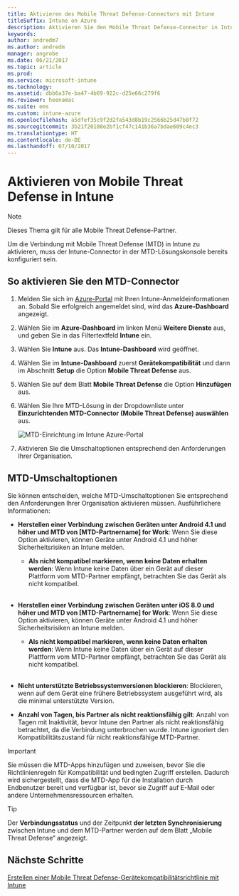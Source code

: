 ```yaml
---
title: Aktivieren des Mobile Threat Defense-Connectors mit Intune
titleSuffix: Intune on Azure
description: Aktivieren Sie den Mobile Threat Defense-Connector in Intune.
keywords: 
author: andredm7
ms.author: andredm
manager: angrobe
ms.date: 06/21/2017
ms.topic: article
ms.prod: 
ms.service: microsoft-intune
ms.technology: 
ms.assetid: dbb6a37e-ba47-4b69-922c-d25e66c279f6
ms.reviewer: heenamac
ms.suite: ems
ms.custom: intune-azure
ms.openlocfilehash: a5dfef35c9f2d2fa543d8b19c2566b25d47b8f72
ms.sourcegitcommit: 3b21f20108e2bf1cf47c141b36a7bdae609c4ec3
ms.translationtype: HT
ms.contentlocale: de-DE
ms.lasthandoff: 07/10/2017
---
```

# <a name="enable-mobile-threat-defense-in-intune"></a>Aktivieren von Mobile Threat Defense in Intune

> [!NOTE] 
> Dieses Thema gilt für alle Mobile Threat Defense-Partner.

Um die Verbindung mit Mobile Threat Defense (MTD) in Intune zu aktivieren, muss der Intune-Connector in der MTD-Lösungskonsole bereits konfiguriert sein.

## <a name="to-enable-the-mtd-connector"></a>So aktivieren Sie den MTD-Connector

1. Melden Sie sich im [Azure-Portal](https://portal.azure.com) mit Ihren Intune-Anmeldeinformationen an. Sobald Sie erfolgreich angemeldet sind, wird das **Azure-Dashboard** angezeigt.

2. Wählen Sie im **Azure-Dashboard** im linken Menü **Weitere Dienste** aus, und geben Sie in das Filtertextfeld **Intune** ein.

3. Wählen Sie **Intune** aus. Das **Intune-Dashboard** wird geöffnet.

4. Wählen Sie im **Intune-Dashboard** zuerst **Gerätekompatibilität** und dann im Abschnitt **Setup** die Option **Mobile Threat Defense** aus.

5. Wählen Sie auf dem Blatt **Mobile Threat Defense** die Option **Hinzufügen** aus.

6. Wählen Sie Ihre MTD-Lösung in der Dropdownliste unter **Einzurichtenden MTD-Connector (Mobile Threat Defense) auswählen** aus.

    ![MTD-Einrichtung im Intune Azure-Portal](./media/enable-mtd-connector-1.png)

7. Aktivieren Sie die Umschaltoptionen entsprechend den Anforderungen Ihrer Organisation.

## <a name="mtd-toggle-options"></a>MTD-Umschaltoptionen

Sie können entscheiden, welche MTD-Umschaltoptionen Sie entsprechend den Anforderungen Ihrer Organisation aktivieren müssen. Ausführlichere Informationen:

- **Herstellen einer Verbindung zwischen Geräten unter Android 4.1 und höher und MTD von [MTD-Partnername] for Work**: Wenn Sie diese Option aktivieren, können Geräte unter Android 4.1 und höher Sicherheitsrisiken an Intune melden.
    - **Als nicht kompatibel markieren, wenn keine Daten erhalten werden**: Wenn Intune keine Daten über ein Gerät auf dieser Plattform vom MTD-Partner empfängt, betrachten Sie das Gerät als nicht kompatibel.
<br></br>
- **Herstellen einer Verbindung zwischen Geräten unter iOS 8.0 und höher und MTD von [MTD-Partnername] for Work**: Wenn Sie diese Option aktivieren, können Geräte unter Android 4.1 und höher Sicherheitsrisiken an Intune melden.
    - **Als nicht kompatibel markieren, wenn keine Daten erhalten werden**: Wenn Intune keine Daten über ein Gerät auf dieser Plattform vom MTD-Partner empfängt, betrachten Sie das Gerät als nicht kompatibel.
<br></br>
- **Nicht unterstützte Betriebssystemversionen blockieren**: Blockieren, wenn auf dem Gerät eine frühere Betriebssystem ausgeführt wird, als die minimal unterstützte Version.

- **Anzahl von Tagen, bis Partner als nicht reaktionsfähig gilt**: Anzahl von Tagen mit Inaktivität, bevor Intune den Partner als nicht reaktionsfähig betrachtet, da die Verbindung unterbrochen wurde. Intune ignoriert den Kompatibilitätszustand für nicht reaktionsfähige MTD-Partner.

> [!IMPORTANT] 
> Sie müssen die MTD-Apps hinzufügen und zuweisen, bevor Sie die Richtlinienregeln für Kompatibilität und bedingten Zugriff erstellen. Dadurch wird sichergestellt, dass die MTD-App für die Installation durch Endbenutzer bereit und verfügbar ist, bevor sie Zugriff auf E-Mail oder andere Unternehmensressourcen erhalten.

> [!TIP]
> Der **Verbindungsstatus** und der Zeitpunkt **der letzten Synchronisierung** zwischen Intune und dem MTD-Partner werden auf dem Blatt „Mobile Threat Defense“ angezeigt.

## <a name="next-steps"></a>Nächste Schritte

[Erstellen einer Mobile Threat Defense-Gerätekompatibilitätsrichtlinie mit Intune](mtd-device-compliance-policy-create.md)

